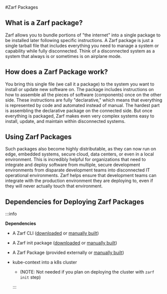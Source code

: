 #Zarf Packages

## What is a Zarf package?

Zarf allows you to bundle portions of "the internet" into a single package to be installed later following specific instructions. A Zarf package is just a single tarball file that includes everything you need to manage a system or capability while fully disconnected. Think of a disconnected system as a system that always is or sometimes is on airplane mode.

## How does a Zarf Package work?

You bring this single file (we call it a package) to the system you want to install or update new software on. The package includes instructions on how to assemble all the pieces of software (components) once on the other side. These instructions are fully "declarative," which means that everything is represented by code and automated instead of manual. The hardest part is assembling the declarative package on the connected side. But once everything is packaged, Zarf makes even very complex systems easy to install, update, and maintain within disconnected systems.

## Using Zarf Packages

Such packages also become highly distributable, as they can now run on edge, embedded systems, secure cloud, data centers, or even in a local environment. This is incredibly helpful for organizations that need to integrate and deploy software from multiple, secure development environments from disparate development teams into disconnected IT operational environments. Zarf helps ensure that development teams can integrate with the production environment they are deploying to, even if they will never actually touch that environment.

## Dependencies for Deploying Zarf Packages

:::info

**Dependencies**

- A Zarf CLI ([downloaded](https://github.com/defenseunicorns/zarf/releases) or [manually built](./user-guide/the-zarf-cli/building-your-own-cli))
- A Zarf init package ([downloaded](https://github.com/defenseunicorns/zarf/releases) or [manually built](./user-guide/the-zarf-cli/building-your-own-cli))
- A Zarf Package (provided externally or [manually built](./user-guide/zarf-packages/zarf-packages#building-a-package))
- kube-context into a k8s cluster

  - (NOTE: Not needed if you plan on deploying the cluster with `zarf init` step)

  :::
